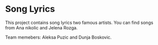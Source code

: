 # Song Lyrics 

This project contains song lyrics two famous artists. You can find songs from Ana nikolic and Jelena Rozga. 

Team memebers: Aleksa Puzic and Dunja Boskovic. 
